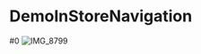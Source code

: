 # DemoInStoreNavigation

#0
![IMG_8799](https://user-images.githubusercontent.com/124316944/217384774-6cd93df1-53f1-4697-b6bc-7957a786c575.png)
